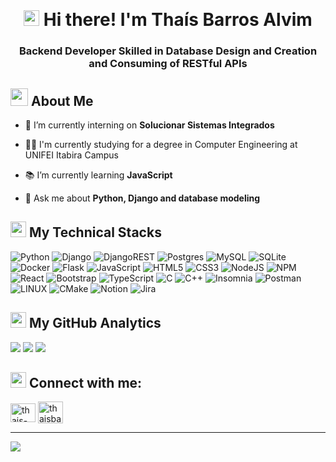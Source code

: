 <!-- Heading -->
<br><h1 align="center"><img src = "https://raw.githubusercontent.com/MartinHeinz/MartinHeinz/master/wave.gif" width = 25px> Hi there! I'm Thaís Barros Alvim</h3>
<h3 align="center">Backend Developer Skilled in Database Design and Creation and Consuming of RESTful APIs</h3>



### <h2> <img src="https://raw.githubusercontent.com/nixin72/nixin72/master/wave.gif" width="28px" height="28px"></img> About Me </h2>

- 🔭 I’m currently interning on **Solucionar Sistemas Integrados**

- 👨‍🎓 I'm currently studying for a degree in Computer Engineering at UNIFEI Itabira Campus

- 📚 I’m currently learning **JavaScript**

- 💬 Ask me about **Python, Django and database modeling**



### <h2> <img src="https://media2.giphy.com/media/QssGEmpkyEOhBCb7e1/giphy.gif?cid=ecf05e47a0n3gi1bfqntqmob8g9aid1oyj2wr3ds3mg700bl&rid=giphy.gif" width="25px" height="25px"> My Technical Stacks </h2>  

![Python](https://img.shields.io/badge/python-3670A0?style=for-the-badge&logo=python&logoColor=ffdd54) 
![Django](https://img.shields.io/badge/django-%23092E20.svg?style=for-the-badge&logo=django&logoColor=white) 
![DjangoREST](https://img.shields.io/badge/DJANGO-REST-ff1709?style=for-the-badge&logo=django&logoColor=white&color=ff1709&labelColor=gray) 
![Postgres](https://img.shields.io/badge/postgres-%23316192.svg?style=for-the-badge&logo=postgresql&logoColor=white) 
![MySQL](https://img.shields.io/badge/mysql-%2300f.svg?style=for-the-badge&logo=mysql&logoColor=white) 
![SQLite](https://img.shields.io/badge/sqlite-%2307405e.svg?style=for-the-badge&logo=sqlite&logoColor=white) 
![Docker](https://img.shields.io/badge/docker-%230db7ed.svg?style=for-the-badge&logo=docker&logoColor=white) 
![Flask](https://img.shields.io/badge/flask-%23000.svg?style=for-the-badge&logo=flask&logoColor=white) 
![JavaScript](https://img.shields.io/badge/javascript-%23323330.svg?style=for-the-badge&logo=javascript&logoColor=%23F7DF1E) 
![HTML5](https://img.shields.io/badge/html5-%23E34F26.svg?style=for-the-badge&logo=html5&logoColor=white) 
![CSS3](https://img.shields.io/badge/css3-%231572B6.svg?style=for-the-badge&logo=css3&logoColor=white) 
![NodeJS](https://img.shields.io/badge/node.js-6DA55F?style=for-the-badge&logo=node.js&logoColor=white) 
![NPM](https://img.shields.io/badge/NPM-%23000000.svg?style=for-the-badge&logo=npm&logoColor=white) 
![React](https://img.shields.io/badge/react-%2320232a.svg?style=for-the-badge&logo=react&logoColor=%2361DAFB) 
![Bootstrap](https://img.shields.io/badge/bootstrap-%23563D7C.svg?style=for-the-badge&logo=bootstrap&logoColor=white) 
![TypeScript](https://img.shields.io/badge/typescript-%23007ACC.svg?style=for-the-badge&logo=typescript&logoColor=white) 
![C](https://img.shields.io/badge/c-%2300599C.svg?style=for-the-badge&logo=c&logoColor=white) 
![C++](https://img.shields.io/badge/c++-%2300599C.svg?style=for-the-badge&logo=c%2B%2B&logoColor=white) 
![Insomnia](https://img.shields.io/badge/Insomnia-black?style=for-the-badge&logo=insomnia&logoColor=5849BE) 
![Postman](https://img.shields.io/badge/Postman-FF6C37?style=for-the-badge&logo=postman&logoColor=white)
![LINUX](https://img.shields.io/badge/Linux-FCC624?style=for-the-badge&logo=linux&logoColor=black) 
![CMake](https://img.shields.io/badge/CMake-%23008FBA.svg?style=for-the-badge&logo=cmake&logoColor=white) 
![Notion](https://img.shields.io/badge/Notion-%23000000.svg?style=for-the-badge&logo=notion&logoColor=white) 
![Jira](https://img.shields.io/badge/jira-%230A0FFF.svg?style=for-the-badge&logo=jira&logoColor=white) 


### <h2> <img src="https://static.wikia.nocookie.net/toontownrewritten/images/d/d2/StarGoldSpin.gif/revision/latest/scale-to-width-down/40?cb=20210914000745" width="25px" height="25px"> My GitHub Analytics </h2> 

![](https://github-readme-stats.vercel.app/api?username=ThaisBarrosAlvim&theme=tokyonight&hide_border=false&include_all_commits=true&count_private=true)
![](https://github-readme-streak-stats.herokuapp.com/?user=ThaisBarrosAlvim&theme=tokyonight&hide_border=false)
![](https://github-readme-stats.vercel.app/api/top-langs/?username=ThaisBarrosAlvim&theme=tokyonight&hide_border=false&include_all_commits=true&count_private=true&layout=compact)


### <h2> <img src="https://icon-library.com/images/loading-gif-icon/loading-gif-icon-20.jpg" width="25px" height="25px"></img> Connect with me: </h2>

<a href="https://linkedin.com/in/thais-barros-alvim" target="blank"><img align="center" src="https://raw.githubusercontent.com/rahuldkjain/github-profile-readme-generator/master/src/images/icons/Social/linked-in-alt.svg" alt="thais-barros-alvim" height="30" width="40" /></a>
<a href="https://www.hackerrank.com/thaisbarrosalvim" target="blank"><img align="center" src="https://raw.githubusercontent.com/rahuldkjain/github-profile-readme-generator/master/src/images/icons/Social/hackerrank.svg" alt="thaisbarrosalvim" height="35" width="40" /></a>


</p>


---

[![](https://visitcount.itsvg.in/api?id=ThaisBarrosAlvim&icon=7&color=6)](https://visitcount.itsvg.in)

<!-- Proudly created with GPRM ( https://gprm.itsvg.in ) -->
